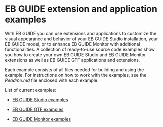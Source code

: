 # EB GUIDE extension and application examples

With EB GUIDE you can use extensions and applications to customize the visual appearance and behavior of your EB GUIDE Studio installation, your EB GUIDE model, or to enhance EB GUIDE Monitor with additional functionalities. A collection of ready-to-use source code examples show you how to create your own EB GUIDE Studio and EB GUIDE Monitor extensions as well as EB GUIDE GTF applications and extensions.

Each example consists of all files needed for building and using the example. For instructions on how to work with the examples, see the _Readme.md_ file enclosed with each example. 

List of current examples:

* [EB GUIDE Studio examples](./EB_GUIDE_Studio)

* [EB GUIDE GTF examples](./EB_GUIDE_GTF)

* [EB GUIDE Monitor examples](./EB_GUIDE_Monitor)
